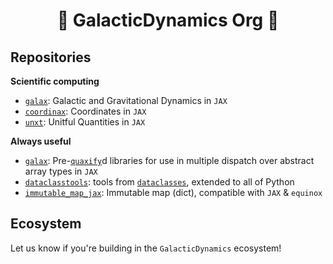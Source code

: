 <h1 align='center'> 🌟 GalacticDynamics Org 🌟 </h1>

## Repositories

**Scientific computing**

- [`galax`](https://github.com/GalacticDynamics/galax/): Galactic and Gravitational Dynamics in `JAX`
- [`coordinax`](https://github.com/GalacticDynamics/coordinax/): Coordinates in `JAX`
- [`unxt`](https://github.com/GalacticDynamics/coordinax/): Unitful Quantities in `JAX`

**Always useful**
- [`galax`](https://github.com/GalacticDynamics/quaxed/): Pre-[`quaxify`](https://docs.kidger.site/quax/)d libraries for use in multiple dispatch over abstract array types in `JAX`
- [`dataclasstools`](https://github.com/GalacticDynamics/dataclasstools/): tools from [`dataclasses`](https://docs.python.org/3/library/dataclasses.html), extended to all of Python
- [`immutable_map_jax`](https://github.com/GalacticDynamics/immutable_map_jax): Immutable map (dict), compatible with `JAX` & `equinox`


## Ecosystem

Let us know if you're building in the `GalacticDynamics` ecosystem!
